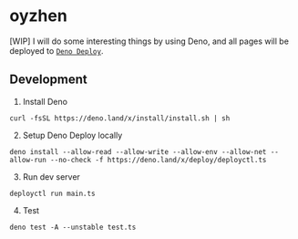 # oyzhen

[WIP] I will do some interesting things by using Deno, and all pages will be deployed to [`Deno Deploy`](https://deno.com/deploy).

## Development

1. Install Deno

```Shell
curl -fsSL https://deno.land/x/install/install.sh | sh
```

2. Setup Deno Deploy locally

```Shell
deno install --allow-read --allow-write --allow-env --allow-net --allow-run --no-check -f https://deno.land/x/deploy/deployctl.ts
```

3. Run dev server

```Shell
deployctl run main.ts
```

4. Test

```Shell
deno test -A --unstable test.ts
```
